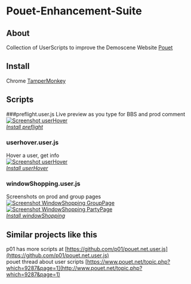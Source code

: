 Pouet-Enhancement-Suite
=======================
## About
Collection of UserScripts to improve the Demoscene Website [Pouet](//pouet.net)


## Install
Chrome [TamperMonkey](https://chrome.google.com/webstore/detail/tampermonkey/dhdgffkkebhmkfjojejmpbldmpobfkfo)


## Scripts
###preflight.user.js
Live preview as you type for BBS and prod comment  
[![Screenshot userHover](http://i.imgur.com/cR6PyWls.png)](http://i.imgur.com/cR6PyWl.png)  
*[Install preflight](https://github.com/mog/Pouet-Enhancement-Suite/raw/master/preflight.user.js)*

### userhover.user.js
Hover a user, get info  
[![Screenshot userHover](http://i.imgur.com/A3lvmYjm.png)](http://i.imgur.com/A3lvmYj.png)  
*[Install userHover](https://github.com/mog/Pouet-Enhancement-Suite/raw/master/userhover.user.js)*

### windowShopping.user.js
Screenshots on prod and group pages  
[![Screenshot WindowShopping GroupPage](http://i.imgur.com/9CfxXKos.png)](http://i.imgur.com/9CfxXKo.png)
[![Screenshot WindowShopping PartyPage](http://i.imgur.com/aToExwts.png)](http://i.imgur.com/aToExwt.png)  
*[Install windowShopping](https://github.com/mog/Pouet-Enhancement-Suite/raw/master/windowShopping.user.js)*


## Similar projects like this
p01 has more scripts at [https://github.com/p01/pouet.net.user.js](https://github.com/p01/pouet.net.user.js)  
pouet thread about user scripts [https://www.pouet.net/topic.php?which=9287&page=1](http://www.pouet.net/topic.php?which=9287&page=1)
